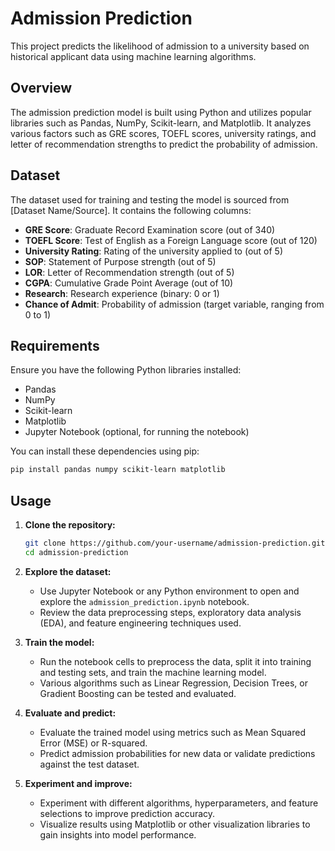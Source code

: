 
# Admission Prediction

This project predicts the likelihood of admission to a university based on historical applicant data using machine learning algorithms.

## Overview

The admission prediction model is built using Python and utilizes popular libraries such as Pandas, NumPy, Scikit-learn, and Matplotlib. It analyzes various factors such as GRE scores, TOEFL scores, university ratings, and letter of recommendation strengths to predict the probability of admission.

## Dataset

The dataset used for training and testing the model is sourced from [Dataset Name/Source]. It contains the following columns:

- **GRE Score**: Graduate Record Examination score (out of 340)
- **TOEFL Score**: Test of English as a Foreign Language score (out of 120)
- **University Rating**: Rating of the university applied to (out of 5)
- **SOP**: Statement of Purpose strength (out of 5)
- **LOR**: Letter of Recommendation strength (out of 5)
- **CGPA**: Cumulative Grade Point Average (out of 10)
- **Research**: Research experience (binary: 0 or 1)
- **Chance of Admit**: Probability of admission (target variable, ranging from 0 to 1)

## Requirements

Ensure you have the following Python libraries installed:

- Pandas
- NumPy
- Scikit-learn
- Matplotlib
- Jupyter Notebook (optional, for running the notebook)

You can install these dependencies using pip:

```bash
pip install pandas numpy scikit-learn matplotlib
```

## Usage

1. **Clone the repository:**

   ```bash
   git clone https://github.com/your-username/admission-prediction.git
   cd admission-prediction
   ```

2. **Explore the dataset:**

   - Use Jupyter Notebook or any Python environment to open and explore the `admission_prediction.ipynb` notebook.
   - Review the data preprocessing steps, exploratory data analysis (EDA), and feature engineering techniques used.

3. **Train the model:**

   - Run the notebook cells to preprocess the data, split it into training and testing sets, and train the machine learning model.
   - Various algorithms such as Linear Regression, Decision Trees, or Gradient Boosting can be tested and evaluated.

4. **Evaluate and predict:**

   - Evaluate the trained model using metrics such as Mean Squared Error (MSE) or R-squared.
   - Predict admission probabilities for new data or validate predictions against the test dataset.

5. **Experiment and improve:**

   - Experiment with different algorithms, hyperparameters, and feature selections to improve prediction accuracy.
   - Visualize results using Matplotlib or other visualization libraries to gain insights into model performance.
